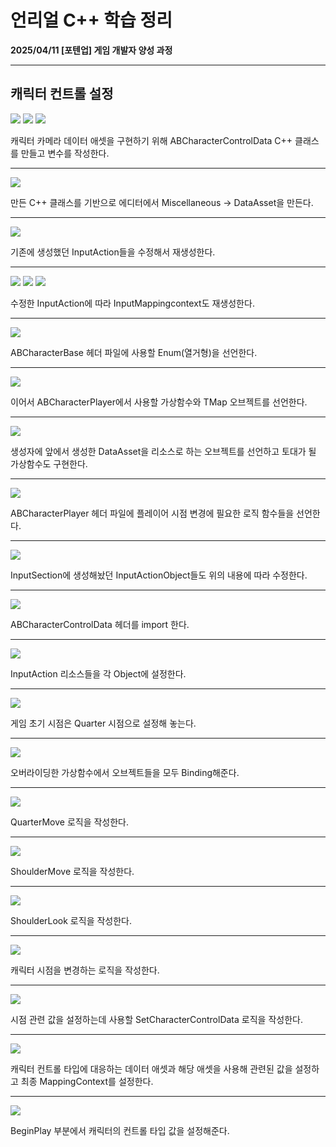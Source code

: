 # 언리얼 C++ 학습 정리

**2025/04/11 [포텐업] 게임 개발자 양성 과정**

---

## 캐릭터 컨트롤 설정

<img src= "https://github.com/KwonJeHan/Study-cpp/blob/main/img/UECPP/30.AddABCharacterControlDataHeader1.png">

<img src= "https://github.com/KwonJeHan/Study-cpp/blob/main/img/UECPP/31.AddABCharacterControlDataHeader2.png">

<img src= "https://github.com/KwonJeHan/Study-cpp/blob/main/img/UECPP/32.AddABCharacterControlDataHeader3.png">

캐릭터 카메라 데이터 애셋을 구현하기 위해 ABCharacterControlData C++ 클래스를 만들고 변수를 작성한다.

---

<img src= "https://github.com/KwonJeHan/Study-cpp/blob/main/img/UECPP/33.MakeMiscellaneousDataAsset.png">

만든 C++ 클래스를 기반으로 에디터에서 Miscellaneous -> DataAsset을 만든다.

---

<img src= "https://github.com/KwonJeHan/Study-cpp/blob/main/img/UECPP/34.ModifyIA_Action.png">

기존에 생성했던 InputAction들을 수정해서 재생성한다.

---

<img src= "https://github.com/KwonJeHan/Study-cpp/blob/main/img/UECPP/35.ModifyIMC1.png">

<img src= "https://github.com/KwonJeHan/Study-cpp/blob/main/img/UECPP/36.ModifyIMC2.png">

<img src= "https://github.com/KwonJeHan/Study-cpp/blob/main/img/UECPP/37.ModifyIMC3.png">

수정한 InputAction에 따라 InputMappingcontext도 재생성한다.

---

<img src= "https://github.com/KwonJeHan/Study-cpp/blob/main/img/UECPP/38.AddEnumInABCharacterBaseHeader.png">

ABCharacterBase 헤더 파일에 사용할 Enum(열거형)을 선언한다.

---

<img src= "https://github.com/KwonJeHan/Study-cpp/blob/main/img/UECPP/39.AddFunctionAndTMapInABCharacterBaseHeader.png">

이어서 ABCharacterPlayer에서 사용할 가상함수와 TMap 오브젝트를 선언한다.

---

<img src= "https://github.com/KwonJeHan/Study-cpp/blob/main/img/UECPP/40.ImplementFunctionAndModifyConstructor.png">

생성자에 앞에서 생성한 DataAsset을 리소스로 하는 오브젝트를 선언하고 토대가 될 가상함수도 구현한다.

---

<img src= "https://github.com/KwonJeHan/Study-cpp/blob/main/img/UECPP/41.AddFunctionInABCharacterPlayerHeader.png">

ABCharacterPlayer 헤더 파일에 플레이어 시점 변경에 필요한 로직 함수들을 선언한다.

---

<img src= "https://github.com/KwonJeHan/Study-cpp/blob/main/img/UECPP/42.ChangeInputSectionInABCharacterPlayerHeader.png">

InputSection에 생성해놨던 InputActionObject들도 위의 내용에 따라 수정한다.

---

<img src= "https://github.com/KwonJeHan/Study-cpp/blob/main/img/UECPP/43.IncludeABCharacterControlData.h.png">

ABCharacterControlData 헤더를 import 한다.

---

<img src= "https://github.com/KwonJeHan/Study-cpp/blob/main/img/UECPP/44.SetInputObjectResource.png">

InputAction 리소스들을 각 Object에 설정한다.

---

<img src= "https://github.com/KwonJeHan/Study-cpp/blob/main/img/UECPP/45.SetCurrentCharacterControlType.png">

게임 초기 시점은 Quarter 시점으로 설정해 놓는다.

---

<img src= "https://github.com/KwonJeHan/Study-cpp/blob/main/img/UECPP/46.BindInputAction.png">

오버라이딩한 가상함수에서 오브젝트들을 모두 Binding해준다.

---

<img src= "https://github.com/KwonJeHan/Study-cpp/blob/main/img/UECPP/47.ImplementQuarterMove.png">

QuarterMove 로직을 작성한다.

---

<img src= "https://github.com/KwonJeHan/Study-cpp/blob/main/img/UECPP/48.ImplementShoulderMove.png">

ShoulderMove 로직을 작성한다.

---

<img src= "https://github.com/KwonJeHan/Study-cpp/blob/main/img/UECPP/49.ImplementShoulderLook.png">

ShoulderLook 로직을 작성한다.

---

<img src= "https://github.com/KwonJeHan/Study-cpp/blob/main/img/UECPP/50.ImplementChangeCharacterControl.png">

캐릭터 시점을 변경하는 로직을 작성한다.

---

<img src= "https://github.com/KwonJeHan/Study-cpp/blob/main/img/UECPP/51.ImplementSetCharacterControlData.png">

시점 관련 값을 설정하는데 사용할 SetCharacterControlData 로직을 작성한다. 

---

<img src= "https://github.com/KwonJeHan/Study-cpp/blob/main/img/UECPP/52.ImplementSetCharacterControl.png">

캐릭터 컨트롤 타입에 대응하는 데이터 애셋과 해당 애셋을 사용해 관련된 값을 설정하고 최종 MappingContext를 설정한다.

---

<img src= "https://github.com/KwonJeHan/Study-cpp/blob/main/img/UECPP/53.SetCharacterControlInBeginPlay.png">

BeginPlay 부분에서 캐릭터의 컨트롤 타입 값을 설정해준다.
